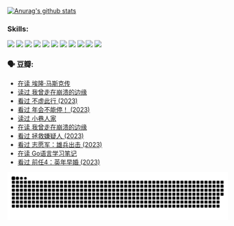 
[![Anurag's github stats](https://github-readme-stats.vercel.app/api?username=w940853815)](https://github.com/anuraghazra/github-readme-stats)

### Skills:

<code><img height="32" src="https://cdn.jsdelivr.net/npm/simple-icons@v5/icons/python.svg"></code>
<code><img height="32" src="https://cdn.jsdelivr.net/npm/simple-icons@v5/icons/javascript.svg"></code>
<code><img height="32" src="https://cdn.jsdelivr.net/npm/simple-icons@v5/icons/django.svg"></code>
<code><img height="32" src="https://cdn.jsdelivr.net/npm/simple-icons@v5/icons/flask.svg"></code>
<code><img height="32" src="https://cdn.jsdelivr.net/npm/simple-icons@v5/icons/vuetify.svg"></code>
<code><img height="32" src="https://cdn.jsdelivr.net/npm/simple-icons@v5/icons/git.svg"></code>
<code><img height="32" src="https://cdn.jsdelivr.net/npm/simple-icons@v5/icons/docker.svg"></code>
<code><img height="32" src="https://cdn.jsdelivr.net/npm/simple-icons@v5/icons/postgresql.svg"></code>
<code><img height="32" src="https://cdn.jsdelivr.net/npm/simple-icons@v5/icons/elasticsearch.svg"></code>
<code><img height="32" src="https://cdn.jsdelivr.net/npm/simple-icons@v5/icons/macos.svg"></code>
<code><img height="32" src="https://cdn.jsdelivr.net/npm/simple-icons@v5/icons/linux.svg"></code>

### 🗣 豆瓣:

<!-- DOUBAN-ACTIVITIES:START -->
- [在读 埃隆·马斯克传](https://www.douban.com/people/136069238/status/4500417190/?_i=06336059)
- [读过 我曾走在崩溃的边缘](https://www.douban.com/people/136069238/status/4500416754/?_i=06336059)
- [看过 不虚此行‎ (2023)](https://www.douban.com/people/136069238/status/4499973052/?_i=06336059)
- [看过 年会不能停！‎ (2023)](https://www.douban.com/people/136069238/status/4498582002/?_i=06336060)
- [读过 小巷人家](https://www.douban.com/people/136069238/status/4489290935/?_i=06336060)
- [在读 我曾走在崩溃的边缘](https://www.douban.com/people/136069238/status/4489290559/?_i=06336060)
- [看过 拯救嫌疑人‎ (2023)](https://www.douban.com/people/136069238/status/4477421513/?_i=06336060)
- [看过 志愿军：雄兵出击‎ (2023)](https://www.douban.com/people/136069238/status/4465247367/?_i=06336060)
- [在读 Go语言学习笔记](https://www.douban.com/people/136069238/status/4459852901/?_i=06336060)
- [看过 前任4：英年早婚‎ (2023)](https://www.douban.com/people/136069238/status/4458320768/?_i=06336060)
<!-- DOUBAN-ACTIVITIES:END -->


![Snake animation](https://raw.githubusercontent.com/w940853815/w940853815/output/github-contribution-grid-snake.svg)

<!--
**w940853815/w940853815** is a ✨ _special_ ✨ repository because its `README.md` (this file) appears on your GitHub profile.

Here are some ideas to get you started:

- 🔭 I’m currently working on ...
- 🌱 I’m currently learning ...
- 👯 I’m looking to collaborate on ...
- 🤔 I’m looking for help with ...
- 💬 Ask me about ...
- 📫 How to reach me: ...
- 😄 Pronouns: ...
- ⚡ Fun fact: ...
-->
